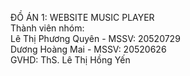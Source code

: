 ĐỒ ÁN 1: WEBSITE MUSIC PLAYER  
Thành viên nhóm:  
  Lê Thị Phương Quyên - MSSV: 20520729  
  Dương Hoàng Mai - MSSV: 20520626  
GVHD: ThS. Lê Thị Hồng Yến
